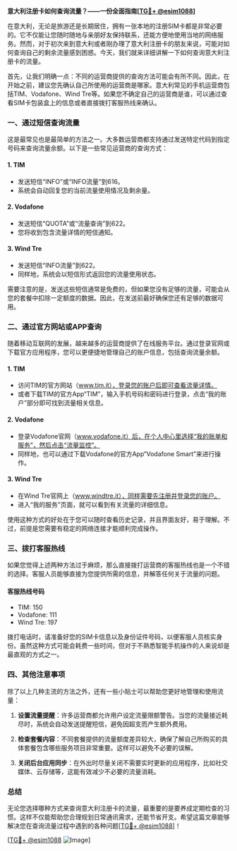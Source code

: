 **意大利注册卡如何查询流量？——一份全面指南[[TG💪+ @esim1088](https://t.me/s/esim1088)]**

在意大利，无论是旅游还是长期居住，拥有一张本地的注册SIM卡都是非常必要的。它不仅能让您随时随地与亲朋好友保持联系，还能方便地使用当地的网络服务。然而，对于初次来到意大利或者刚办理了意大利注册卡的朋友来说，可能对如何查询自己的剩余流量感到困惑。今天，我们就来详细讲解一下如何查询意大利注册卡的流量。

首先，让我们明确一点：不同的运营商提供的查询方法可能会有所不同。因此，在开始之前，建议您先确认自己所使用的运营商是哪家。意大利常见的手机运营商包括TIM、Vodafone、Wind Tre等。如果您不确定自己的运营商是谁，可以通过查看SIM卡包装盒上的信息或者直接拨打客服热线来确认。

### **一、通过短信查询流量**

这是最常见也是最简单的方法之一。大多数运营商都支持通过发送特定代码到指定号码来查询流量余额。以下是一些常见运营商的查询方式：

#### **1. TIM**
- 发送短信“INFO”或“INFO流量”到616。
- 系统会自动回复您的当前流量使用情况及剩余量。

#### **2. Vodafone**
- 发送短信“QUOTA”或“流量查询”到622。
- 您将收到包含流量详情的短信通知。

#### **3. Wind Tre**
- 发送短信“INFO流量”到622。
- 同样地，系统会以短信形式返回您的流量使用状态。

需要注意的是，发送这些短信通常是免费的，但如果您没有足够的流量，可能会从您的套餐中扣除一定额度的数据。因此，在发送前最好确保您还有足够的数据可用。

### **二、通过官方网站或APP查询**

随着移动互联网的发展，越来越多的运营商提供了在线服务平台。通过登录官网或下载官方应用程序，您可以更便捷地管理自己的账户信息，包括查询流量余额。

#### **1. TIM**
- 访问TIM的官方网站（www.tim.it），登录您的账户后即可查看流量详情。
- 或者下载TIM的官方App“TIM”，输入手机号码和密码进行登录，点击“我的账户”部分即可找到流量相关信息。

#### **2. Vodafone**
- 登录Vodafone官网（www.vodafone.it）后，在个人中心里选择“我的账单和服务”，然后点击“流量监控”。
- 同样地，也可以通过下载Vodafone的官方App“Vodafone Smart”来进行操作。

#### **3. Wind Tre**
- 在Wind Tre官网上（www.windtre.it），同样需要先注册并登录您的账户。
- 进入“我的服务”页面，就可以看到有关流量的详细信息。

使用这种方式的好处在于您可以随时查看历史记录，并且界面友好，易于理解。不过，前提是您需要有稳定的网络连接才能顺利完成操作。

### **三、拨打客服热线**

如果您觉得上述两种方法过于麻烦，那么直接拨打运营商的客服热线也是一个不错的选择。客服人员能够直接为您提供所需的信息，并解答任何关于流量的问题。

#### **客服热线号码**
- TIM: 150
- Vodafone: 111
- Wind Tre: 197

拨打电话时，请准备好您的SIM卡信息以及身份证件号码，以便客服人员核实身份。虽然这种方式可能会耗费一些时间，但对于不熟悉智能手机操作的人来说却是最直观的方式之一。

### **四、其他注意事项**

除了以上几种主流的方法之外，还有一些小贴士可以帮助您更好地管理和使用流量：

1. **设置流量提醒**：许多运营商都允许用户设定流量限额警告。当您的流量接近耗尽时，系统会自动发送提醒短信，避免因超支而产生额外费用。
   
2. **检查套餐内容**：不同套餐提供的流量额度差异较大，确保了解自己所购买的具体套餐包含哪些服务项目非常重要。这样可以避免不必要的误解。

3. **关闭后台应用同步**：在外出时尽量关闭不需要实时更新的应用程序，比如社交媒体、云存储等，这能有效减少不必要的流量消耗。

### **总结**

无论您选择哪种方式来查询意大利注册卡的流量，最重要的是要养成定期检查的习惯。这样不仅能帮助您合理规划日常通讯需求，还能节省开支。希望这篇文章能够解决您在查询流量过程中遇到的各种问题[[TG💪+ @esim1088](https://t.me/s/esim1088)]！

[[TG💪+ @esim1088](https://t.me/s/esim1088) ![Image](https://i.postimg.cc/4NQfJmqS/Snipaste-2025-05-13-00-14-12.png)]